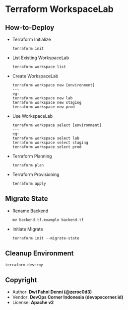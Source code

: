 # Terraform WorkspaceLab

## How-to-Deploy

- Terraform Initialize

  ```
  terraform init
  ```

- List Existing WorkspaceLab

  ```
  terraform workspace list
  ```

- Create WorkspaceLab

  ```
  terraform workspace new [environment]
  ---
  eg:
  terraform workspace new lab
  terraform workspace new staging
  terraform workspace new prod
  ```

- Use WorkspaceLab

  ```
  terraform workspace select [environment]
  ---
  eg:
  terraform workspace select lab
  terraform workspace select staging
  terraform workspace select prod
  ```

- Terraform Planning

  ```
  terraform plan
  ```

- Terraform Provisioning

  ```
  terraform apply
  ```

## Migrate State

- Rename Backend

  ```
  mv backend.tf.example backend.tf
  ```

- Initiate Migrate

  ```
  terraform init --migrate-state
  ```

## Cleanup Environment

```
terraform destroy
```

## Copyright

- Author: **Dwi Fahni Denni (@zeroc0d3)**
- Vendor: **DevOps Corner Indonesia (devopscorner.id)**
- License: **Apache v2**
